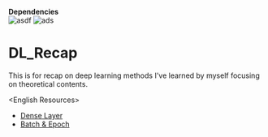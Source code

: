 **Dependencies**   
![asdf](https://img.shields.io/badge/python-3.7-brightgreen) ![ads](https://img.shields.io/badge/tensorflow-1.14-orange)

# DL_Recap
This is for recap on deep learning methods I've learned by myself focusing on theoretical contents.
<br>

&lt;English Resources&gt; 
<ul>
  <li><a href = "https://www.youtube.com/watch?v=lor2LnEVn8M" > Dense Layer </a></li>
  <li><a href = "https://machinelearningmastery.com/difference-between-a-batch-and-an-epoch/#:~:text=The%20number%20of%20epochs%20is%20a%20hyperparameter%20that%20defines%20the,of%20one%20or%20more%20batches" > Batch & Epoch</a></li>
</ul>
